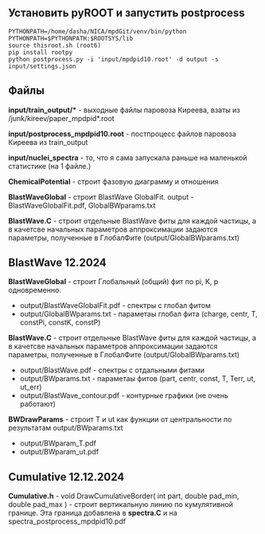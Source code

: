 ## Установить pyROOT и запустить postprocess

```
PYTHONPATH=/home/dasha/NICA/mpdGit/venv/bin/python
PYTHONPATH=$PYTHONPATH:$ROOTSYS/lib
source thisroot.sh (root6)
pip install rootpy
python postprocess.py -i 'input/mpdpid10.root' -d output -s input/settings.json
```

## Файлы

 __input/train_output/\*__ - выходные файлы паровоза Киреева, взаты из /junk/kireev/paper_mpdpid*.root

**input/postprocess_mpdpid10.root** - постпроцесс файлов паровоза Киреева из train_output

**input/nuclei_spectra** - то, что я сама запускала раньше на маленькой статистике (на 1 файле.)

**ChemicalPotential** - строит фазовую диаграмму и отношения

**BlastWaveGlobal** - строит BlastWave GlobalFit. 
output - BlastWaveGlobalFit.pdf, GlobalBWparams.txt

**BlastWave.C** - строит отдельные BlastWave фиты для каждой частицы, а в качетсве начальных параметров аппроксимации задаются параметры, полученные в ГлобалФите (output/GlobalBWparams.txt)

## BlastWave  12.2024

**BlastWaveGlobal** - строит Глобальный (общий) фит по pi, K, p одновременно. 

* output/BlastWaveGlobalFit.pdf - спектры с глобал фитом
* output/GlobalBWparams.txt - параметаы глобал фита (charge, centr, T, constPi, constK, constP)

**BlastWave.C** - строит отдельные BlastWave фиты для каждой частицы, а в качетсве начальных параметров аппроксимации задаются параметры, полученные в ГлобалФите (output/GlobalBWparams.txt)

* output/BlastWave.pdf - спектры с отдальными фитами
* output/BWparams.txt - параметаы фитов (part, centr, const, T, Terr, ut, ut_err)
* output/BlastWave_contour.pdf - контурные графики (не очень работают)

**BWDrawParams** - строит T и ut как функции от центральности по результатам output/BWparams.txt

* output/BWparam_T.pdf 
* output/BWparam_ut.pdf


## Cumulative 12.12.2024

**Cumulative.h** - void DrawCumulativeBorder( int part, double pad_min, double pad_max ) - строит вертикальную линию по кумулятивной границе. Эта граница добавлена в **spectra.C** и на spectra_postprocess_mpdpid10.pdf